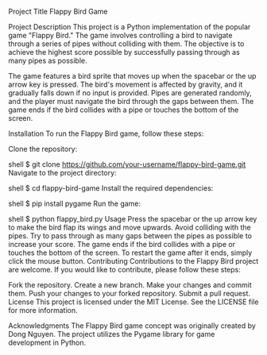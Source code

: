 Project Title
Flappy Bird Game

Project Description
This project is a Python implementation of the popular game "Flappy Bird." The game involves controlling a bird to navigate through a series of pipes without colliding with them. The objective is to achieve the highest score possible by successfully passing through as many pipes as possible.

The game features a bird sprite that moves up when the spacebar or the up arrow key is pressed. The bird's movement is affected by gravity, and it gradually falls down if no input is provided. Pipes are generated randomly, and the player must navigate the bird through the gaps between them. The game ends if the bird collides with a pipe or touches the bottom of the screen.

Installation
To run the Flappy Bird game, follow these steps:

Clone the repository:

shell
$ git clone https://github.com/your-username/flappy-bird-game.git
Navigate to the project directory:

shell
$ cd flappy-bird-game
Install the required dependencies:

shell
$ pip install pygame
Run the game:

shell
$ python flappy_bird.py
Usage
Press the spacebar or the up arrow key to make the bird flap its wings and move upwards.
Avoid colliding with the pipes.
Try to pass through as many gaps between the pipes as possible to increase your score.
The game ends if the bird collides with a pipe or touches the bottom of the screen.
To restart the game after it ends, simply click the mouse button.
Contributing
Contributions to the Flappy Bird project are welcome. If you would like to contribute, please follow these steps:

Fork the repository.
Create a new branch.
Make your changes and commit them.
Push your changes to your forked repository.
Submit a pull request.
License
This project is licensed under the MIT License. See the LICENSE file for more information.

Acknowledgments
The Flappy Bird game concept was originally created by Dong Nguyen.
The project utilizes the Pygame library for game development in Python.
